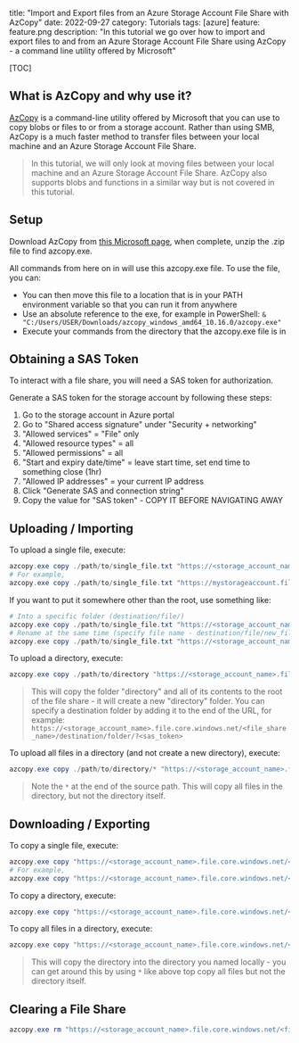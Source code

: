 title: "Import and Export files from an Azure Storage Account File Share with AzCopy"
date: 2022-09-27
category: Tutorials
tags: [azure]
feature: feature.png
description: "In this tutorial we go over how to import and export files to and from an Azure Storage Account File Share using AzCopy - a command line utility offered by Microsoft"

[TOC]

## What is AzCopy and why use it?

[AzCopy](https://learn.microsoft.com/en-us/azure/storage/common/storage-use-azcopy-v10) is a command-line utility offered by Microsoft that you can use to copy blobs or files to or from a storage account. Rather than using SMB, AzCopy is a much faster method to transfer files between your local machine and an Azure Storage Account File Share.

> In this tutorial, we will only look at moving files between your local machine and an Azure Storage Account File Share. AzCopy also supports blobs and functions in a similar way but is not covered in this tutorial.

## Setup

Download AzCopy from [this Microsoft page](https://learn.microsoft.com/en-us/azure/storage/common/storage-use-azcopy-v10#download-azcopy), when complete, unzip the .zip file to find azcopy.exe.

All commands from here on in will use this azcopy.exe file. To use the file, you can:

- You can then move this file to a location that is in your PATH environment variable so that you can run it from anywhere
- Use an absolute reference to the exe, for example in PowerShell: `& "C:/Users/USER/Downloads/azcopy_windows_amd64_10.16.0/azcopy.exe"`
- Execute your commands from the directory that the azcopy.exe file is in

## Obtaining a SAS Token

To interact with a file share, you will need a SAS token for authorization.

Generate a SAS token for the storage account by following these steps:

1. Go to the storage account in Azure portal
2. Go to "Shared access signature" under "Security + networking"
3. "Allowed services" = "File" only
4. "Allowed resource types" = all
5. "Allowed permissions" = all
6. "Start and expiry date/time" = leave start time, set end time to something close (1hr)
7. "Allowed IP addresses" = your current IP address
8. Click "Generate SAS and connection string"
9. Copy the value for "SAS token" - COPY IT BEFORE NAVIGATING AWAY

## Uploading / Importing

To upload a single file, execute:

```powershell
azcopy.exe copy ./path/to/single_file.txt "https://<storage_account_name>.file.core.windows.net/<file_share_name>?<sas_token>"
# For example,
azcopy.exe copy ./path/to/single_file.txt "https://mystorageaccount.file.core.windows.net/myfileshare?sv=2021-06-..."
```

If you want to put it somewhere other than the root, use something like:

```powershell
# Into a specific folder (destination/file/)
azcopy.exe copy ./path/to/single_file.txt "https://<storage_account_name>.file.core.windows.net/<file_share_name>/destination/file/?<sas_token>"
# Rename at the same time (specify file name - destination/file/new_file.txt)
azcopy.exe copy ./path/to/single_file.txt "https://<storage_account_name>.file.core.windows.net/<file_share_name>/destination/file/new_file.txt?<sas_token>"
```

To upload a directory, execute:

```powershell
azcopy.exe copy ./path/to/directory "https://<storage_account_name>.file.core.windows.net/<file_share_name>?<sas_token>" --recursive
```

> This will copy the folder "directory" and all of its contents to the root of the file share - it will create a new "directory" folder. You can specify a destination folder by adding it to the end of the URL, for example: `https://<storage_account_name>.file.core.windows.net/<file_share_name>/destination/folder/?<sas_token>`

To upload all files in a directory (and not create a new directory), execute:

```powershell
azcopy.exe copy ./path/to/directory/* "https://<storage_account_name>.file.core.windows.net/<file_share_name>?<sas_token>"
```

> Note the `*` at the end of the source path. This will copy all files in the directory, but not the directory itself.

## Downloading / Exporting

To copy a single file, execute:

```powershell
azcopy.exe copy "https://<storage_account_name>.file.core.windows.net/<file_share_name>/<file_name>?<sas_token>" ./path/to/single_file.txt
# For example,
azcopy.exe copy "https://<storage_account_name>.file.core.windows.net/<file_share_name>/path/to/file/filename.text?<sas_token>" ./path/to/single_file.txt
```

To copy a directory, execute:

```powershell
azcopy.exe copy "https://<storage_account_name>.file.core.windows.net/<file_share_name>/<directory_name>?<sas_token>" ./path/to/directory
```

To copy all files in a directory, execute:

```powershell
azcopy.exe copy "https://<storage_account_name>.file.core.windows.net/<file_share_name>/<directory_name>/?<sas_token>" ./path/to/directory --recursive
```

> This will copy the directory into the directory you named locally - you can get around this by using `*` like above top copy all files but not the directory itself.

## Clearing a File Share

```powershell
azcopy.exe rm "https://<storage_account_name>.file.core.windows.net/<file_share_name>?<sas_token>" --recursive
```
